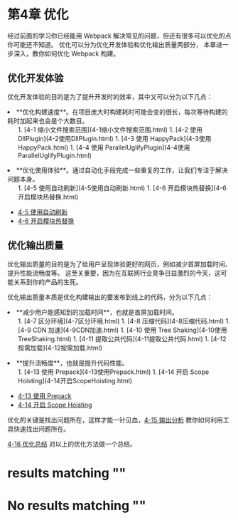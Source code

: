 
# 第4章 优化

经过前面的学习你已经能用 Webpack 解决常见的问题，但还有很多可以优化的点你可能还不知道。
优化可以分为优化开发体验和优化输出质量两部分，
本章进一步深入，教你如何优化 Webpack 构建。

## 优化开发体验

优化开发体验的目的是为了提升开发时的效率，其中又可以分为以下几点：

<li>**优化构建速度**。在项目庞大时构建耗时可能会变的很长，每次等待构建的耗时加起来也会是个大数目。
<ul>
1. [4-1 缩小文件搜索范围](4-1缩小文件搜索范围.html)
1. [4-2 使用 DllPlugin](4-2使用DllPlugin.html)
1. [4-3 使用 HappyPack](4-3使用HappyPack.html)
1. [4-4 使用 ParallelUglifyPlugin](4-4使用ParallelUglifyPlugin.html)
</ul>
</li>
<li>**优化使用体验**。通过自动化手段完成一些重复的工作，让我们专注于解决问题本身。
<ul>
1. [4-5 使用自动刷新](4-5使用自动刷新.html)
1. [4-6 开启模块热替换](4-6开启模块热替换.html)
</ul>
</li>

- [4-5 使用自动刷新](4-5使用自动刷新.html)
- [4-6 开启模块热替换](4-6开启模块热替换.html)

## 优化输出质量

优化输出质量的目的是为了给用户呈现体验更好的网页，例如减少首屏加载时间、提升性能流畅度等。
这至关重要，因为在互联网行业竞争日益激烈的今天，这可能关系到你的产品的生死。

优化输出质量本质是优化构建输出的要发布到线上的代码，分为以下几点：

<li>**减少用户能感知到的加载时间**，也就是首屏加载时间。
<ul>
1. [4-7 区分环境](4-7区分环境.html)
1. [4-8 压缩代码](4-8压缩代码.html)
1. [4-9 CDN 加速](4-9CDN加速.html)
1. [4-10 使用 Tree Shaking](4-10使用TreeShaking.html)
1. [4-11 提取公共代码](4-11提取公共代码.html)
1. [4-12 按需加载](4-12按需加载.html)
</ul>
</li>
<li>**提升流畅度**，也就是提升代码性能。
<ul>
1. [4-13 使用 Prepack](4-13使用Prepack.html)
1. [4-14 开启 Scope Hoisting](4-14开启ScopeHoisting.html)
</ul>
</li>

- [4-13 使用 Prepack](4-13使用Prepack.html)
- [4-14 开启 Scope Hoisting](4-14开启ScopeHoisting.html)

优化的关键是找出问题所在，这样才能一针见血，[4-15 输出分析](4-15输出分析.html) 教你如何利用工具快速找出问题所在。

[4-16 优化总结](4-16优化总结.html) 对以上的优化方法做一个总结。

#  results matching ""

# No results matching ""
